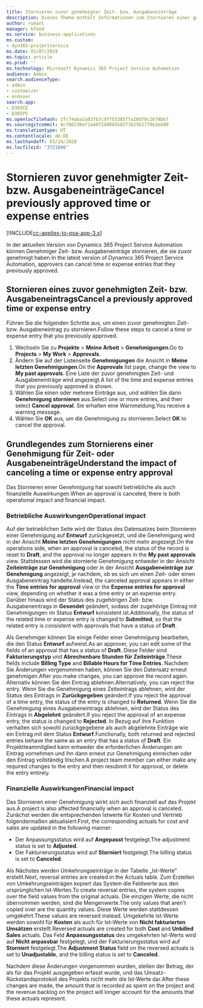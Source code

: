 ```yaml
---
title: Stornieren zuvor genehmigter Zeit- bzw. Ausgabeneinträge
description: Dieses Thema enthält Informationen zum Stornieren einer genehmigten Projektzeit- und -Ausgabentransaktion.
author: rumant
manager: kfend
ms.service: business-applications
ms.custom:
- dyn365-projectservice
ms.date: 03/07/2019
ms.topic: article
ms.prod: ''
ms.technology: Microsoft Dynamics 365 Project Service Automation
audience: Admin
search.audienceType:
- admin
- customizer
- enduser
search.app:
- D365CE
- D365PS
ms.openlocfilehash: 2fc74aba2a837b7cdff55385ffa20d78c2678bb7
ms.sourcegitcommit: 8c786230ef2a497280885b827162561776e2eb00
ms.translationtype: HT
ms.contentlocale: de-DE
ms.lasthandoff: 03/24/2020
ms.locfileid: "3721886"
---
```

# <a name="cancel-previously-approved-time-or-expense-entries"></a><span data-ttu-id="3101e-103">Stornieren zuvor genehmigter Zeit- bzw. Ausgabeneinträge</span><span class="sxs-lookup"><span data-stu-id="3101e-103">Cancel previously approved time or expense entries</span></span>

[!INCLUDE[cc-applies-to-psa-app-3.x](../includes/cc-applies-to-psa-app-3x.md)]

<span data-ttu-id="3101e-104">In der aktuellen Version von Dynamics 365 Project Service Automation können Genehmiger Zeit- bzw. Ausgabeneinträge stornieren, die sie zuvor genehmigt haben.</span><span class="sxs-lookup"><span data-stu-id="3101e-104">In the latest version of Dynamics 365 Project Service Automation, approvers can cancel time or expense entries that they previously approved.</span></span>

## <a name="cancel-a-previously-approved-time-or-expense-entry"></a><span data-ttu-id="3101e-105">Stornieren eines zuvor genehmigten Zeit- bzw. Ausgabeneintrags</span><span class="sxs-lookup"><span data-stu-id="3101e-105">Cancel a previously approved time or expense entry</span></span>

<span data-ttu-id="3101e-106">Führen Sie die folgenden Schritte aus, um einen zuvor genehmigten Zeit- bzw. Ausgabeneintrag zu stornieren.</span><span class="sxs-lookup"><span data-stu-id="3101e-106">Follow these steps to cancel a time or expense entry that you previously approved.</span></span>

1. <span data-ttu-id="3101e-107">Wechseln Sie zu **Projekte** \> **Meine Arbeit** \> **Genehmigungen**.</span><span class="sxs-lookup"><span data-stu-id="3101e-107">Go to **Projects** \> **My Work** \> **Approvals**.</span></span>
2. <span data-ttu-id="3101e-108">Ändern Sie auf der Listenseite **Genehmigungen** die Ansicht in **Meine letzten Genehmigungen**.</span><span class="sxs-lookup"><span data-stu-id="3101e-108">On the **Approvals** list page, change the view to **My past approvals**.</span></span> <span data-ttu-id="3101e-109">Eine Liste der zuvor genehmigten Zeit- und Ausgabeneinträge wird angezeigt.</span><span class="sxs-lookup"><span data-stu-id="3101e-109">A list of the time and expense entries that you previously approved is shown.</span></span>
3. <span data-ttu-id="3101e-110">Wählen Sie einen oder mehrere Einträge aus, und wählen Sie dann **Genehmigung stornieren** aus.</span><span class="sxs-lookup"><span data-stu-id="3101e-110">Select one or more entries, and then select **Cancel approval**.</span></span> <span data-ttu-id="3101e-111">Sie erhalten eine Warnmeldung.</span><span class="sxs-lookup"><span data-stu-id="3101e-111">You receive a warning message.</span></span>
4. <span data-ttu-id="3101e-112">Wählen Sie **OK** aus, um die Genehmigung zu stornieren.</span><span class="sxs-lookup"><span data-stu-id="3101e-112">Select **OK** to cancel the approval.</span></span>

## <a name="understand-the-impact-of-canceling-a-time-or-expense-entry-approval"></a><span data-ttu-id="3101e-113">Grundlegendes zum Stornierens einer Genehmigung für Zeit- oder Ausgabeneinträge</span><span class="sxs-lookup"><span data-stu-id="3101e-113">Understand the impact of canceling a time or expense entry approval</span></span>

<span data-ttu-id="3101e-114">Das Stornieren einer Genehmigung hat sowohl betriebliche als auch finanzielle Auswirkungen.</span><span class="sxs-lookup"><span data-stu-id="3101e-114">When an approval is canceled, there is both operational impact and financial impact.</span></span>

### <a name="operational-impact"></a><span data-ttu-id="3101e-115">Betriebliche Auswirkungen</span><span class="sxs-lookup"><span data-stu-id="3101e-115">Operational impact</span></span>

<span data-ttu-id="3101e-116">Auf der betrieblichen Seite wird der Status des Datensatzes beim Stornieren einer Genehmigung auf **Entwurf** zurückgesetzt, und die Genehmigung wird in der Ansicht **Meine letzten Genehmigungen** nicht mehr angezeigt.</span><span class="sxs-lookup"><span data-stu-id="3101e-116">On the operations side, when an approval is canceled, the status of the record is reset to **Draft**, and the approval no longer appears in the **My past approvals** view.</span></span> <span data-ttu-id="3101e-117">Stattdessen wird die stornierte Genehmigung entweder in der Ansicht **Zeiteinträge zur Genehmigung** oder in der Ansicht **Ausgabeneinträge zur Genehmigung** angezeigt, je nachdem, ob es sich um einen Zeit- oder einen Ausgabeneintrag handelte.</span><span class="sxs-lookup"><span data-stu-id="3101e-117">Instead, the canceled approval appears in either the **Time entries for approval** view or the **Expense entries for approval** view, depending on whether it was a time entry or an expense entry.</span></span> <span data-ttu-id="3101e-118">Darüber hinaus wird der Status des zugehörigen Zeit- bzw. Ausgabeneintrags in **Gesendet** geändert, sodass der zugehörige Eintrag mit Genehmigungen im Status **Entwurf** konsistent ist.</span><span class="sxs-lookup"><span data-stu-id="3101e-118">Additionally, the status of the related time or expense entry is changed to **Submitted**, so that the related entry is consistent with approvals that have a status of **Draft**.</span></span>

<span data-ttu-id="3101e-119">Als Genehmiger können Sie einige Felder einer Genehmigung bearbeiten, die den Status **Entwurf** aufweist.</span><span class="sxs-lookup"><span data-stu-id="3101e-119">As an approver, you can edit some of the fields of an approval that has a status of **Draft**.</span></span> <span data-ttu-id="3101e-120">Diese Felder sind **Fakturierungstyp** und **Abrechenbare Stunden für Zeiteinträge**.</span><span class="sxs-lookup"><span data-stu-id="3101e-120">These fields include **Billing Type** and **Billable Hours for Time Entries**.</span></span> <span data-ttu-id="3101e-121">Nachdem Sie Änderungen vorgenommen haben, können Sie den Datensatz erneut genehmigen.</span><span class="sxs-lookup"><span data-stu-id="3101e-121">After you make changes, you can approve the record again.</span></span> <span data-ttu-id="3101e-122">Alternativ können Sie den Eintrag ablehnen.</span><span class="sxs-lookup"><span data-stu-id="3101e-122">Alternatively, you can reject the entry.</span></span> <span data-ttu-id="3101e-123">Wenn Sie die Genehmigung eines Zeiteintrags ablehnen, wird der Status des Eintrags in **Zurückgegeben** geändert.</span><span class="sxs-lookup"><span data-stu-id="3101e-123">If you reject the approval of a time entry, the status of the entry is changed to **Returned**.</span></span> <span data-ttu-id="3101e-124">Wenn Sie die Genehmigung eines Ausgabeneintrags ablehnen, wird der Status des Eintrags in **Abgelehnt** geändert.</span><span class="sxs-lookup"><span data-stu-id="3101e-124">If you reject the approval of an expense entry, the status is changed to **Rejected**.</span></span> <span data-ttu-id="3101e-125">In Bezug auf ihre Funktion verhalten sich sowohl zurückgegebene als auch abgelehnte Einträge wie ein Eintrag mit dem Status **Entwurf**.</span><span class="sxs-lookup"><span data-stu-id="3101e-125">Functionally, both returned and rejected entries behave the same as an entry that has a status of **Draft**.</span></span> <span data-ttu-id="3101e-126">Ein Projektteammitglied kann entweder die erforderlichen Änderungen am Eintrag vornehmen und ihn dann erneut zur Genehmigung einreichen oder den Eintrag vollständig löschen.</span><span class="sxs-lookup"><span data-stu-id="3101e-126">A project team member can either make any required changes to the entry and then resubmit it for approval, or delete the entry entirely.</span></span>

### <a name="financial-impact"></a><span data-ttu-id="3101e-127">Finanzielle Auswirkungen</span><span class="sxs-lookup"><span data-stu-id="3101e-127">Financial impact</span></span>

<span data-ttu-id="3101e-128">Das Stornieren einer Genehmigung wirkt sich auch finanziell auf das Projekt aus.</span><span class="sxs-lookup"><span data-stu-id="3101e-128">A project is also affected financially when an approval is canceled.</span></span> <span data-ttu-id="3101e-129">Zunächst werden die entsprechenden Istwerte für Kosten und Vertrieb folgendermaßen aktualisiert:</span><span class="sxs-lookup"><span data-stu-id="3101e-129">First, the corresponding actuals for cost and sales are updated in the following manner:</span></span>

- <span data-ttu-id="3101e-130">Der Anpassungsstatus wird auf **Angepasst** festgelegt.</span><span class="sxs-lookup"><span data-stu-id="3101e-130">The adjustment status is set to **Adjusted**.</span></span>
- <span data-ttu-id="3101e-131">Der Fakturierungsstatus wird auf **Storniert** festgelegt.</span><span class="sxs-lookup"><span data-stu-id="3101e-131">The billing status is set to **Canceled**.</span></span>

<span data-ttu-id="3101e-132">Als Nächstes werden Umkehrungseinträge in der Tabelle „Ist-Werte” erstellt.</span><span class="sxs-lookup"><span data-stu-id="3101e-132">Next, reversal entries are created in the Actuals table.</span></span> <span data-ttu-id="3101e-133">Zum Erstellen von Umkehrungseinträgen kopiert das System die Feldwerte aus den ursprünglichen Ist-Werten.</span><span class="sxs-lookup"><span data-stu-id="3101e-133">To create reversal entries, the system copies over the field values from the original actuals.</span></span> <span data-ttu-id="3101e-134">Die einzigen Werte, die nicht übernommen werden, sind die Mengenwerte.</span><span class="sxs-lookup"><span data-stu-id="3101e-134">The only values that aren't copied over are the quantity values.</span></span> <span data-ttu-id="3101e-135">Diese Werte werden stattdessen umgekehrt.</span><span class="sxs-lookup"><span data-stu-id="3101e-135">These values are reversed instead.</span></span> <span data-ttu-id="3101e-136">Umgekehrte Ist-Werte werden sowohl für **Kosten** als auch für Ist-Werte von **Nicht fakturierten Umsätzen** erstellt.</span><span class="sxs-lookup"><span data-stu-id="3101e-136">Reversed actuals are created for both **Cost** and **Unbilled Sales** actuals.</span></span> <span data-ttu-id="3101e-137">Das Feld **Anpassungsstatus** des umgekehrten Ist-Werts wird auf **Nicht anpassbar** festgelegt, und der Fakturierungsstatus wird auf **Storniert** festgelegt.</span><span class="sxs-lookup"><span data-stu-id="3101e-137">The **Adjustment Status** field on the reversed actuals is set to **Unadjustable**, and the billing status is set to **Canceled**.</span></span>

<span data-ttu-id="3101e-138">Nachdem diese Änderungen vorgenommen wurden, stellen der Betrag, der als für das Projekt ausgegeben erfasst wurde, und das Umsatz-Rückstandsprotokoll des Projekts nicht mehr die Ist-Werte dar.</span><span class="sxs-lookup"><span data-stu-id="3101e-138">After these changes are made, the amount that is recorded as spent on the project and the revenue backlog on the project will longer account for the amounts that these actuals represent.</span></span>
